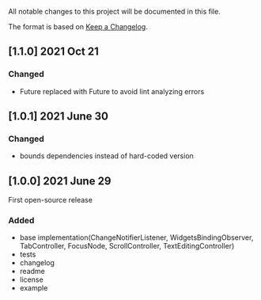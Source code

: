 All notable changes to this project will be documented in this file.

The format is based on [Keep a Changelog](https://keepachangelog.com/en/1.0.0/).

## [1.1.0] 2021 Oct 21

### Changed
- Future replaced with Future<void> to avoid lint analyzing errors

## [1.0.1] 2021 June 30

### Changed
- bounds dependencies instead of hard-coded version

## [1.0.0] 2021 June 29

First open-source release

### Added
- base implementation(ChangeNotifierListener, WidgetsBindingObserver, TabController, FocusNode, ScrollController, TextEditingController)
- tests
- changelog
- readme
- license
- example